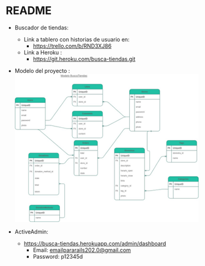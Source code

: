 # README
* Buscador de tiendas: 
    * Link a tablero con historias de usuario en:
        * https://trello.com/b/RND3XJ86
    * Link a Heroku : 
        * https://git.heroku.com/busca-tiendas.git

* Modelo del proyecto :
![Alt text](proyectobuscatiendas.jpg?raw=true "Modelo")


* ActiveAdmin:
    * https://busca-tiendas.herokuapp.com/admin/dashboard 
        * Email: emailpararails202.0@gmail.com
        * Password: p12345d 
